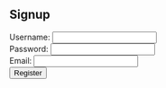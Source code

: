 <!DOCTYPE html>
<html>
<head>
	<title>Signup</title>
</head>
<body>
	<h2>Signup</h2>
	<form action="register.php" method="POST">
		<label for="username">Username:</label>
		<input type="text" name="username" id="username" required><br>
		<label for="password">Password:</label>
		<input type="password" name="password" id="password" required><br>
		<label for="email">Email:</label>
		<input type="email" name="email" id="email" required><br>
		<input type="submit" value="Register">
	</form>
</body>
</html>


